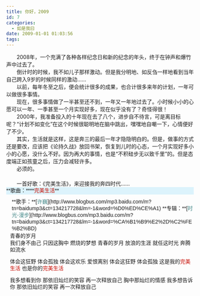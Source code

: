 ```yaml
---
title: 你好，2009
id: 7
categories:
  - 如是我曰
date: 2009-01-01 01:03:56
tags:
---
```


<div class="post-body">
<div>　　2008年，一个充满了各种各样纪念日和新的纪念的年头，终于在钟声和爆竹声中过去了。 </div>
<div>　　倒计时的时候，我不如儿子那样激动。但是我分明地、如反刍一样地看到当年自己跨入9岁的时候同样的激动&hellip;&hellip;</div>
<div>　　以前，每年冬至之后，便会统计很多的成果，也合计很多来年的计划，一年可以做很多事情。</div>
<div>　　现在，很多事情做了一半甚至还不到，一年又一年地过去了。小时候小小的心愿可以一年、一季甚至一个月实现好多，现在似乎没有了？奇怪得很！</div>
<div>　　2000年，我准备投入的十年现在去了八个，进步自不待言，可是离目标呢？&ldquo;计划不如变化&rdquo;在这个时候很聪明地在脑中跳出，嘿嘿地自嘲一下，心情便好了不少。</div>
<div>　　其实，生活就是这样，这是奔三的最后一年才隐隐明白的。但是，做事的方式还是要改，应该把《论持久战》放回书架，恢复到儿时的心态，一个月实现好多小小的心愿，没什么不好。因为再大的事情，也是&ldquo;不积硅步无以致千里&rdquo;的。但是态度端正如孩童之后，压力会减轻许多。</div>
<div>　　必须的。</div>
<div>　　</div>
<div>　　一首好歌：《完美生活》，来迎接我的奔四时代&hellip;&hellip;</div>
<div>
</div>
<div><span class="Apple-style-span" style="font-size:14px;line-height:18px;font-family:arial;">
<div class="BlueBG" style="font-size:14px;line-height:18px;height:20px;background-color:#dcf3fc;">**歌曲：****<span style="color:#c60a00;">完美生活</span>**</div>
<div style="padding-left:15px;font-size:14px;line-height:18px;padding-top:10px;">**歌手：**[<span style="color:#448888;">许巍</span>](http://www.blogbus.com/mp3.baidu.com/m?tn=baidump3&amp;ct=134217728&amp;lm=-1&amp;word=%D0%ED%CE%A1)&nbsp;**专辑：**[<span style="color:#448888;">时光-漫步</span>](http://www.blogbus.com/mp3.baidu.com/m?tn=baidump3&amp;ct=134217728&amp;lm=-1&amp;word=%CA%B1%B9%E2%2D%C2%FE%B2%BD)</div>
<div style="padding-left:10px;font-size:14px;line-height:18px;padding-top:1px;"><span class="Apple-style-span" style="color:#c60a00;">
</span></div>
<div style="padding-left:10px;font-size:14px;line-height:18px;padding-top:1px;">青春的岁月
</div>
<div style="padding-left:10px;font-size:14px;line-height:18px;padding-top:1px;">我们身不由己
只因这胸中
燃烧的梦想
青春的岁月
放浪的生涯
就任这时光
奔腾如流水

体会这狂野
体会孤独
体会这欢乐
爱恨离别
体会这狂野
体会孤独
这是我的<span style="color:#c60a00;">完美生活</span>
也是你的<span style="color:#c60a00;">完美生活</span>

我多想看到你
那依旧灿烂的笑容
再一次释放自己
胸中那灿烂的情感
我多想告诉你
那依旧灿烂的笑容
再一次释放自己</div>
</span></div>
</div>